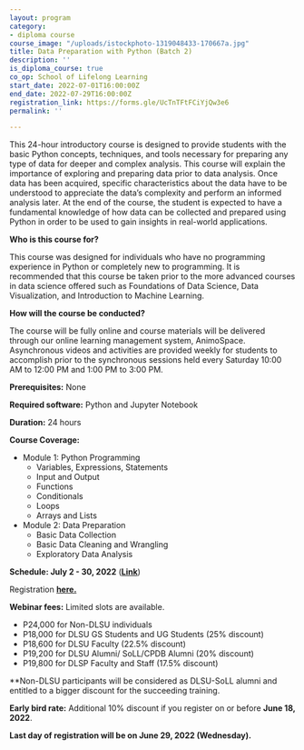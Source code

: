 ```yaml
---
layout: program
category:
- diploma course
course_image: "/uploads/istockphoto-1319048433-170667a.jpg"
title: Data Preparation with Python (Batch 2)
description: ''
is_diploma_course: true
co_op: School of Lifelong Learning
start_date: 2022-07-01T16:00:00Z
end_date: 2022-07-29T16:00:00Z
registration_link: https://forms.gle/UcTnTFtFCiYjQw3e6
permalink: ''

---
```

This 24-hour introductory course is designed to provide students with the basic Python concepts, techniques, and tools necessary for preparing any type of data for deeper and complex analysis. This course will explain the importance of exploring and preparing data prior to data analysis. Once data has been acquired, specific characteristics about the data have to be understood to appreciate the data’s complexity and perform an informed analysis later. At the end of the course, the student is expected to have a fundamental knowledge of how data can be collected and prepared using Python in order to be used to gain insights in real-world applications.

**Who is this course for?**

This course was designed for individuals who have no programming experience in Python or completely new to programming. It is recommended that this course be taken prior to the more advanced courses in data science offered such as Foundations of Data Science, Data Visualization, and Introduction to Machine Learning.

**How will the course be conducted?**

The course will be fully online and course materials will be delivered through our online learning management system, AnimoSpace. Asynchronous videos and activities are provided weekly for students to accomplish prior to the synchronous sessions held every Saturday 10:00 AM to 12:00 PM and 1:00 PM to 3:00 PM.

**Prerequisites:** None

**Required software:** Python and Jupyter Notebook

**Duration:** 24 hours

**Course Coverage:**

* Module 1: Python Programming
  * Variables, Expressions, Statements
  * Input and Output
  * Functions
  * Conditionals
  * Loops
  * Arrays and Lists
* Module 2: Data Preparation
  * Basic Data Collection
  * Basic Data Cleaning and Wrangling
  * Exploratory Data Analysis

**Schedule: July 2 - 30, 2022** ([**Link**](https://bit.ly/DataPrep-July22-Schedule  "Schedule"))

Registration [**here.**](https://forms.gle/UcTnTFtFCiYjQw3e6 "Registration")

**Webinar fees:** Limited slots are available.

* P24,000 for Non-DLSU individuals
* P18,000 for DLSU GS Students and UG Students (25% discount)
* P18,600 for DLSU Faculty (22.5% discount)
* P19,200 for DLSU Alumni/ SoLL/CPDB Alumni (20% discount)
* P19,800 for DLSP Faculty and Staff (17.5% discount)

\**Non-DLSU participants will be considered as DLSU-SoLL alumni and entitled to a bigger discount for the succeeding training.

**Early bird rate:** Additional 10% discount if you register on or before **June 18, 2022**.

**Last day of registration will be on June 29, 2022 (Wednesday).**